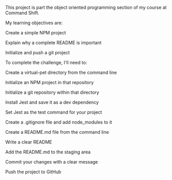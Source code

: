 This project is part the object oriented programming section of my course at Command Shift.

My learning objectives are:

Create a simple NPM project

Explain why a complete README is important

Initialize and push a git project

To complete the challenge, I'll need to:

Create a virtual-pet directory from the command line

Initialize an NPM project in that repository

Initialize a git repository within that directory

Install Jest and save it as a dev dependency

Set Jest as the test command for your project

Create a .gitignore file and add node_modules to it

Create a README.md file from the command line

Write a clear README

Add the README.md to the staging area

Commit your changes with a clear message

Push the project to GitHub